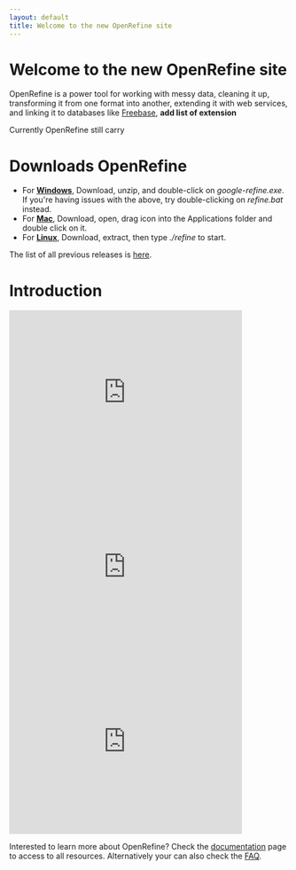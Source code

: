 ```yaml
---
layout: default
title: Welcome to the new OpenRefine site
---
```


# Welcome to the new OpenRefine site


OpenRefine is a power tool for working with messy data, cleaning it up, transforming it from one format into another, extending it with web services, and linking it to databases like [Freebase](http://www.freebase.com/), **add list of extension**

Currently OpenRefine still carry


# Downloads OpenRefine
+ For **[Windows](http://google-refine.googlecode.com/files/google-refine-2.5-r2407.zip)**, Download, unzip, and double-click on _google-refine.exe_. If you're having issues with the above, try double-clicking on _refine.bat_ instead.
+ For **[Mac](http://google-refine.googlecode.com/files/google-refine-2.5-r2407.dmg)**, Download, open, drag icon into the Applications folder and double click on it.
+ For **[Linux](http://google-refine.googlecode.com/files/google-refine-2.5-r2407.tar.gz)**, Download, extract, then type _./refine_ to start.

The list of all previous releases is [here](http://code.google.com/p/google-refine/downloads/list).

# Introduction
<iframe width="420" height="315" src="http://www.youtube.com/embed/B70J_H_zAWM" frameborder="0"> </iframe>

<iframe width="420" height="315" src="http://www.youtube.com/embed/cO8NVCs_Ba0" frameborder="0"> </iframe>

<iframe width="420" height="315" src="http://www.youtube.com/embed/5tsyz3ibYzk" frameborder="0"> </iframe>

Interested to learn more about OpenRefine? Check the [documentation](/OpenRefine/documentation) page to access to all resources. Alternatively your can also check the [FAQ](https://github.com/OpenRefine/OpenRefine/wiki/FAQ).


